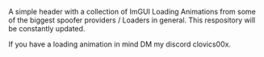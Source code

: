 A simple header with a collection of ImGUI Loading Animations from some of the biggest spoofer providers / Loaders in general.
This respository will be constantly updated. 

If you have a loading animation in mind DM my discord clovics00x.



